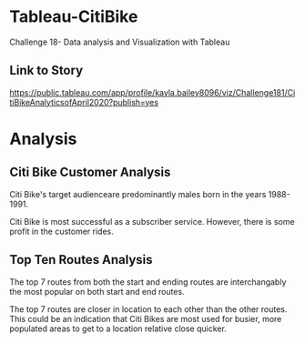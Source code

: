 # Tableau-CitiBike
Challenge 18- Data analysis and Visualization with Tableau
## Link to Story 
https://public.tableau.com/app/profile/kayla.bailey8096/viz/Challenge181/CitiBikeAnalyticsofApril2020?publish=yes

# Analysis 
## Citi Bike Customer Analysis 
Citi Bike's target audienceare predominantly males born in the years 1988-1991.

Citi Bike is most successful as a subscriber service. However, there is some profit in the customer rides.

## Top Ten Routes Analysis 
The top 7 routes from both the start and ending routes are interchangably the most popular on both start and end routes.

The top 7 routes are closer in location to each other than the other routes. This could be an indication that Citi Bikes are most used for busier, more populated areas to get to a location relative close quicker.

